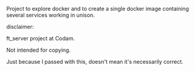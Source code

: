 Project to explore docker and to create a single docker image containing several services working in unison.

disclaimer:

ft_server project at Codam.

Not intended for copying.

Just because I passed with this, doesn't mean it's necessarily correct.
